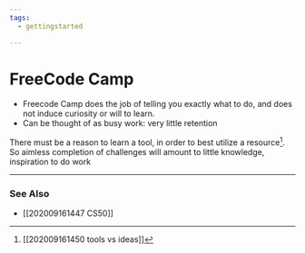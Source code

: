 ```yaml
---
tags: 
  - gettingstarted 

---
```

# FreeCode Camp
- Freecode Camp does the job of telling you exactly what to do, and does not induce curiosity or will to learn.
- Can be thought of as busy work: very little retention
 
There must be a reason to learn a tool, in order to best utilize a resource[^1]. So aimless completion of challenges will amount to little knowledge, inspiration to do work

[^1]: [[202009161450 tools vs ideas]]
---
### See Also
- [[202009161447 CS50]]

